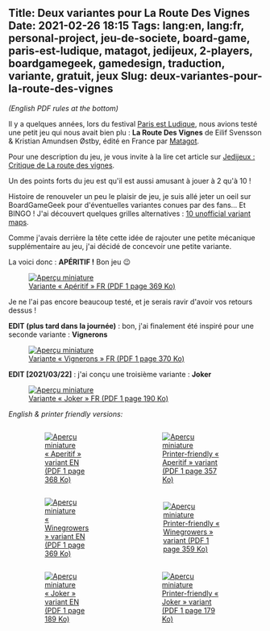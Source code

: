 Title: Deux variantes pour La Route Des Vignes
Date: 2021-02-26 18:15
Tags: lang:en, lang:fr, personal-project, jeu-de-societe, board-game, paris-est-ludique, matagot, jedijeux, 2-players, boardgamegeek, gamedesign, traduction, variante, gratuit, jeux
Slug: deux-variantes-pour-la-route-des-vignes
---

<!-- Com':
* [ ] https://boardgamegeek.com/boardgame/205045/avenue/files
* [ ] https://www.trictrac.net/jeu-de-societe/la-route-des-vignes/ressources

PDF sources: https://gitlab.com/Lucas-C/board-games/-/tree/master/LaRouteDesVignes
-->

_(English PDF rules at the bottom)_

Il y a quelques années, lors du festival [Paris est Ludique](https://www.parisestludique.fr/),
nous avions testé une petit jeu qui nous avait bien plu :
**La Route Des Vignes** de Eilif Svensson & Kristian Amundsen Østby,
édité en France par [Matagot](https://www.matagot.com/fr/catalog/details/jeux-famille/3/la-route-des-vignes/893).

Pour une description du jeu, je vous invite à la lire cet article sur [Jedijeux : Critique de La route des vignes](https://www.jedisjeux.net/article/critique-de-la-route-des-vignes).

Un des points forts du jeu est qu'il est aussi amusant à jouer à 2 qu'à 10 !

Histoire de renouveler un peu le plaisir de jeu,
je suis allé jeter un oeil sur BoardGameGeek pour d'éventuelles variantes conues par des fans...
Et BINGO ! J'ai découvert quelques grilles alternatives : [10 unofficial variant maps](https://boardgamegeek.com/filepage/147235/unofficial-variant-maps).

Comme j'avais derrière la tête cette idée de rajouter une petite mécanique supplémentaire au jeu,
j'ai décidé de concevoir une petite variante.

La voici donc : **APÉRITIF !**
Bon jeu 😉

<a href="images/jeux/LaRouteDesVignes-Variante-Aperitif-FR.pdf">
  <figure>
    <img alt="Aperçu miniature" src="images/2021/02/LaRouteDesVignes-Variante-Aperitif.png">
    <figcaption>Variante « Apéritif » FR (PDF 1 page 369 Ko)</figcaption>
  </figure>
</a>

Je ne l'ai pas encore beaucoup testé, et je serais ravir d'avoir vos retours dessus !

**EDIT (plus tard dans la journée)** : bon, j'ai finalement été inspiré pour une seconde variante : **Vignerons**

<a href="images/jeux/LaRouteDesVignes-Variante-Vignerons-FR.pdf">
  <figure>
    <img alt="Aperçu miniature" src="images/2021/02/LaRouteDesVignes-Variante-Vignerons.png">
    <figcaption>Variante « Vignerons » FR (PDF 1 page 370 Ko)</figcaption>
  </figure>
</a>

**EDIT [2021/03/22]** : j'ai conçu une troisième variante : **Joker**

<a href="images/jeux/LaRouteDesVignes-Variante-Joker-FR.pdf">
  <figure>
    <img alt="Aperçu miniature" src="images/2021/02/LaRouteDesVignes-Variante-Joker.png">
    <figcaption>Variante « Joker » FR (PDF 1 page 190 Ko)</figcaption>
  </figure>
</a>

_English & printer friendly versions:_

<div class="side-by-side">
  <a href="images/jeux/Avenue-Aperitif-Variant-EN.pdf">
    <figure>
    <img alt="Aperçu miniature" src="images/2021/02/LaRouteDesVignes-Variante-Aperitif.png">
      <figcaption>« Aperitif » variant EN (PDF 1 page 368 Ko)</figcaption>
    </figure>
  </a>
  <a href="images/jeux/Avenue-LaRouteDesVignes-Aperitif-Variant-PrinterFriendly.pdf">
    <figure>
    <img alt="Aperçu miniature" src="images/2021/02/LaRouteDesVignes-Variante-Aperitif.png">
      <figcaption>Printer-friendly « Aperitif » variant (PDF 1 page 357 Ko)</figcaption>
    </figure>
  </a>
</div>

<div class="side-by-side">
  <a href="images/jeux/Avenue-Winegrowers-Variant-EN.pdf">
    <figure>
    <img alt="Aperçu miniature" src="images/2021/02/LaRouteDesVignes-Variante-Vignerons.png">
      <figcaption>« Winegrowers » variant EN (PDF 1 page 369 Ko)</figcaption>
    </figure>
  </a>
  <a href="images/jeux/Avenue-LaRouteDesVignes-Winegrowers-Variant-PrinterFriendly.pdf">
    <figure>
    <img alt="Aperçu miniature" src="images/2021/02/LaRouteDesVignes-Variante-Vignerons.png">
      <figcaption>Printer-friendly « Winegrowers » variant (PDF 1 page 359 Ko)</figcaption>
    </figure>
  </a>
</div>

<div class="side-by-side">
  <a href="images/jeux/Avenue-Joker-Variant-EN.pdf">
    <figure>
    <img alt="Aperçu miniature" src="images/2021/02/LaRouteDesVignes-Variante-Joker.png">
      <figcaption>« Joker » variant EN (PDF 1 page 189 Ko)</figcaption>
    </figure>
  </a>
  <a href="images/jeux/Avenue-LaRouteDesVignes-Joker-Variant-PrinterFriendly.pdf">
    <figure>
    <img alt="Aperçu miniature" src="images/2021/02/LaRouteDesVignes-Variante-Joker.png">
      <figcaption>Printer-friendly « Joker » variant (PDF 1 page 179 Ko)</figcaption>
    </figure>
  </a>
</div>

<style>
.side-by-side {
    display: flex;
    justify-content: center;
    align-items: center;
}
.side-by-side > * { margin: 0 2rem; }
</style>
